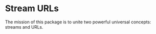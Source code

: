Stream URLs
===========

The mission of this package is to unite two powerful universal concepts:
streams and URLs.
